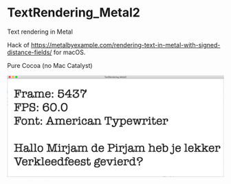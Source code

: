 # TextRendering_Metal2
Text rendering in Metal

Hack of https://metalbyexample.com/rendering-text-in-metal-with-signed-distance-fields/ for macOS.

Pure Cocoa (no Mac Catalyst)

![alt text](verkleedfeest2.png "Verkleedfeest")
